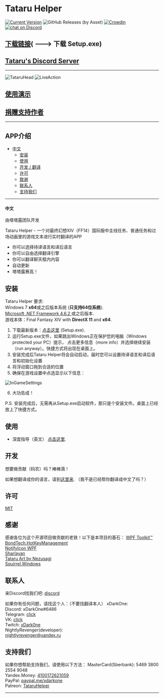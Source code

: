 # Tataru Helper

[![Current Version](https://img.shields.io/github/release/NightlyRevenger/TataruHelper)](https://github.com/NightlyRevenger/TataruHelper/releases) ![GitHub Releases (by Asset)](https://img.shields.io/github/downloads/NightlyRevenger/TataruHelper/latest/TataruHelper-0.9.40-full.nupkg?label=Downloads)  [![Crowdin](https://badges.crowdin.net/tataru-helper/localized.svg)](https://crowdin.com/project/tataru-helper) <a href="https://discord.gg/bSrpbd9">
        <img src="https://img.shields.io/discord/592039000538349569?logo=discord"
            alt="chat on Discord"></a>
            
[下载链接](https://github.com/NightlyRevenger/TataruHelper/releases/latest)( ---> 下载 Setup.exe)  
-
[Tataru's Discord Server](https://discord.gg/bSrpbd9)  
-
---
![TataruHead](./Tataru_img.png) ![LiveAction](./LiveAction.gif)  
 
## [使用演示](https://youtu.be/7HiQXzmkQuw)  

## [捐赠支持作者](https://github.com/NightlyRevenger/TataruHelper/blob/master/README.md#support)  

---
## APP介绍
* [中文](#中文)
   * [安装](#安装)
   * [使用](#使用)
   * [开发 / 翻译](#开发)
   * [许可](#许可)
   * [致谢](#致谢)
   * [联系人](#联系人)
   * [支持我们](#支持我们)
   
---

#### 中文
由塔塔露团队开发

Tataru Helper - 一个对最终幻想XIV（FF14）国际服中主线任务、普通任务和过场动画里的游戏文本进行实时翻译的APP

  - 你可以选择待译语言和译后语言
  - 你可以自由选择翻译引擎
  - 你可以翻译聊天框内内容
  - 自动更新
  - 塔塔露赛高！


## 安装

Tataru Helper 要求:  
Windows 7 **x64**或之后版本系统 (**只支持64位系统**).  
[Microsoft .NET Framework 4.6.2 ](https://www.microsoft.com/net/download/dotnet-framework-runtime)或之后版本.   
游戏本体：Final Fantasy XIV with **DirectX 11** and **x64**.  

1. 下载最新版本：[点击这里](https://github.com/NightlyRevenger/TataruHelper/releases/latest) (Setup.exe).
2. 运行Setup.exe文件，如果跳出Windows正在保护您的电脑（Windows protected your PC）提示， 点击更多信息（more info）并选择继续安装（run anyway）。快捷方式将出现在桌面上。
3. 安装完成后Tataru Helper将会自动启动，届时您可以设置待译语言和译后语言和初始化设置
4. 将浮动窗口拖到合适的位置
5. 确保在游戏设置中点选显示以下信息：

![InGameSettings](./InGameSettings.png) 

6. 大功告成！

P.S. 安装完成后，无需再从Setup.exe启动软件，那只是个安装文件。桌面上已经放上了快捷方式。

## 使用
- 深度指导（英文） [点击这里](./Guide.MD).

## 开发

想要做贡献（码农）吗？棒棒滴！

如果想翻译成你的语言，请到[这里来](https://crowdin.com/project/tataru-helper).
（我不是已经帮你翻译成中文了吗？）

## 许可

[MIT](/LICENSE)

## 感谢

感谢各位为这个开源项目做贡献的老铁！以下是本项目的基石：
[WPF Toolkit™](https://github.com/xceedsoftware/wpftoolkit)  
[BondTech.HotKeyManagement](https://github.com/bondtech/HotKey-Manager-for-WinForm-and-WPF-Apps)  
[NotifyIcon WPF](https://bitbucket.org/hardcodet/notifyicon-wpf/)  
[Sharlayan](https://github.com/FFXIVAPP/sharlayan)  
[Tataru Art by Nezusagi](https://www.deviantart.com/nezusagi)  
[Squirrel.Windows](https://github.com/Squirrel/Squirrel.Windows)  

## 联系人

来Discord找我们吧: [discord](https://discord.gg/bSrpbd9)  

如果你有任何问题，请找这个人：（不要找翻译本人）
xDarkOne:  
Discord: xDarkOne#6486  
Telegram: [click](https://t.me/xDarkOne)  
VK: [click](https://vk.com/velikov_ra)  
Twitch: [xDark0ne](https://www.twitch.tv/xdark0ne)  
NightlyRevenger(developer):  
[nightlyrevenger@yandex.ru](mailto:nightlyrevenger@yandex.ru)  

## 支持我们

如果你想帮助支持我们，请使用以下方法： 
MasterCard(Sberbank): 5469 3800 2554 9048  
Yandex.Money: [4100172621059](https://money.yandex.ru/to/4100172621059)  
PayPal: [paypal.me/xdarkone](https://www.paypal.me/xdarkone)  
Patreon: [TataruHelper](https://www.patreon.com/TataruHelper)  

---
